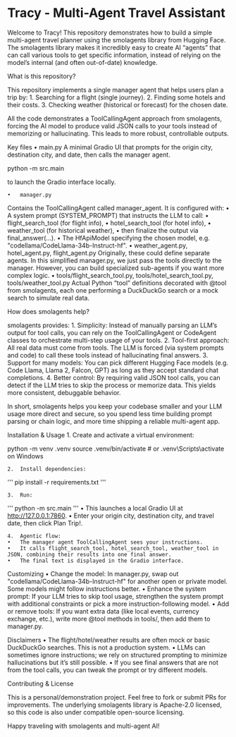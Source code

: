 # Tracy - Multi-Agent Travel Assistant

Welcome to Tracy! This repository demonstrates how to build a simple multi-agent travel planner using the smolagents library from Hugging Face. The smolagents library makes it incredibly easy to create AI “agents” that can call various tools to get specific information, instead of relying on the model’s internal (and often out-of-date) knowledge.

What is this repository?

This repository implements a single manager agent that helps users plan a trip by:
	1.	Searching for a flight (single journey).
	2.	Finding some hotels and their costs.
	3.	Checking weather (historical or forecast) for the chosen date.

All the code demonstrates a ToolCallingAgent approach from smolagents, forcing the AI model to produce valid JSON calls to your tools instead of memorizing or hallucinating. This leads to more robust, controllable outputs.

Key files
	•	main.py
A minimal Gradio UI that prompts for the origin city, destination city, and date, then calls the manager agent.

python -m src.main

to launch the Gradio interface locally.

	•	manager.py
Contains the ToolCallingAgent called manager_agent. It is configured with:
	•	A system prompt (SYSTEM_PROMPT) that instructs the LLM to call:
	•	flight_search_tool (for flight info),
	•	hotel_search_tool (for hotel info),
	•	weather_tool (for historical weather),
	•	then finalize the output via final_answer(...).
	•	The HfApiModel specifying the chosen model, e.g. "codellama/CodeLlama-34b-Instruct-hf".
	•	weather_agent.py, hotel_agent.py, flight_agent.py
Originally, these could define separate agents. In this simplified manager.py, we just pass the tools directly to the manager. However, you can build specialized sub-agents if you want more complex logic.
	•	tools/flight_search_tool.py, tools/hotel_search_tool.py, tools/weather_tool.py
Actual Python “tool” definitions decorated with @tool from smolagents, each one performing a DuckDuckGo search or a mock search to simulate real data.

How does smolagents help?

smolagents provides:
	1.	Simplicity: Instead of manually parsing an LLM’s output for tool calls, you can rely on the ToolCallingAgent or CodeAgent classes to orchestrate multi-step usage of your tools.
	2.	Tool-first approach: All real data must come from tools. The LLM is forced (via system prompts and code) to call these tools instead of hallucinating final answers.
	3.	Support for many models: You can pick different Hugging Face models (e.g. Code Llama, Llama 2, Falcon, GPT) as long as they accept standard chat completions.
	4.	Better control: By requiring valid JSON tool calls, you can detect if the LLM tries to skip the process or memorize data. This yields more consistent, debuggable behavior.

In short, smolagents helps you keep your codebase smaller and your LLM usage more direct and secure, so you spend less time building prompt parsing or chain logic, and more time shipping a reliable multi-agent app.

Installation & Usage
	1.	Create and activate a virtual environment:

python -m venv .venv
source .venv/bin/activate  # or .venv\Scripts\activate on Windows


	2.	Install dependencies:
'''
pip install -r requirements.txt
'''

	3.	Run:
'''
python -m src.main
'''
	•	This launches a local Gradio UI at http://127.0.0.1:7860.
	•	Enter your origin city, destination city, and travel date, then click Plan Trip!.

	4.	Agentic flow:
	•	The manager agent ToolCallingAgent sees your instructions.
	•	It calls flight_search_tool, hotel_search_tool, weather_tool in JSON, combining their results into one final answer.
	•	The final text is displayed in the Gradio interface.

Customizing
	•	Change the model: In manager.py, swap out "codellama/CodeLlama-34b-Instruct-hf" for another open or private model. Some models might follow instructions better.
	•	Enhance the system prompt: If your LLM tries to skip tool usage, strengthen the system prompt with additional constraints or pick a more instruction-following model.
	•	Add or remove tools: If you want extra data (like local events, currency exchange, etc.), write more @tool methods in tools/, then add them to manager.py.

Disclaimers
	•	The flight/hotel/weather results are often mock or basic DuckDuckGo searches. This is not a production system.
	•	LLMs can sometimes ignore instructions; we rely on structured prompting to minimize hallucinations but it’s still possible.
	•	If you see final answers that are not from the tool calls, you can tweak the prompt or try different models.

Contributing & License

This is a personal/demonstration project. Feel free to fork or submit PRs for improvements. The underlying smolagents library is Apache-2.0 licensed, so this code is also under compatible open-source licensing.

Happy traveling with smolagents and multi-agent AI!